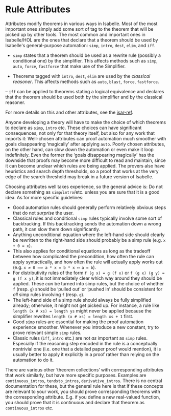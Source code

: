# Rule Attributes #

Attributes modify theorems in various ways in Isabelle. Most of the most important ones simply add some sort of tag to the theorem that will be picked up by other tools. The most common and important ones in Isabelle/HOL are the ones that declare that a theorem should be used by Isabelle's general-purpose automation: `simp`, `intro`, `dest`, `elim`, and `iff`.

- `simp` states that a theorem should be used as a rewrite rule (possibly a conditional one) by the simplifier. This affects methods such as `simp`, `auto`, `force`, `fastforce` that make use of the Simplifier.

- Theorems tagged with `intro`, `dest`, `elim` are used by the *classical reasoner*. This affects methods such as `auto`, `blast`, `force`, `fastforce`.

– `iff` can be applied to theorems stating a logical equivalence and declares that the theorem should be used both by the simplifier and by the classical reasoner.

For more details on this and other attributes, see the [isar-ref](https://isabelle.in.tum.de/dist/doc/isar-ref.pdf).

Anyone developing a theory will have to make the choice of which theorems to declare as `simp`, `intro` etc. These choices can have significant consequences, not only for that theory itself, but also for any work that imports it: Well-chosen attributes can proof automation much smoother with goals disappearing ‘magically’ after applying `auto`. Poorly chosen attributes, on the other hand, can slow down the automation or even make it loop indefinitely. Even the former the ‘goals disappearing magically’ has the downside that proofs may become more difficult to read and maintain, since it can become unclear which rules are being applied. The provers also have heuristics and search depth thresholds, so a proof that works at the very edge of the search threshold may break in a future version of Isabelle.

Choosing attributes well takes experience, so the general advice is: Do not declare something as `simp`/`intro`/etc. unless you are sure that it is a good idea. As for more specific guidelines:

- Good automation rules should generally perform relatively obvious steps that do not *surprise* the user.
- Classical rules and conditional `simp` rules typically involve some sort of backtracking. If this backtracking sends the automation down a wrong path, it can slow them down significantly.
- Anything unconditional equation where the left-hand side should clearly be rewritten to the right-hand side should probably be a simp rule (e.g. `x + 0 = x`).
- This also applies for conditional equations as long as the tradeoff between how complicated the precondition, how often the rule can apply syntactically, and how often the rule will actually apply works out (e.g. `x ≠ 0 ⟹ a * x = b * x ⟷ a = b`).
- For distributivity rules of the form `f (g x) = g (f x)` or `f (g x) (g y) = g (f x y)`, it is not immediately clear which way around they should be applied. These *can* be turned into simp rules, but the choice of whether `f` (resp. `g`) should be ‘pulled out’ or ‘pushed in’ should be consistent for *all* simp rules involving `f` (resp. `g`).
- The left-hand side of a simp rule should always be fully simplified already; otherwise, it might not get picked up. For instance, a rule like `length (x # xs) = length ys` might never be applied because the simplifier rewrites `length (x # xs) = length xs + 1` first.
- Good `simp` rules are essential for making the proof automation experience smoother. Whenever you introduce a new constant, try to prove relevant simple `simp` rules.
- Classic rules (`iff`, `intro` etc.) are not *as* important as `simp` rules. Especially if the reasoning step encoded in the rule is a conceptually nontrivial one (i.e. one that a detailed paper proof would mention), it is usually better to apply it explicitly in a proof rather than relying on the automation to do it.

There are various other ‘theorem collections’ with corresponding attributes that work similarly, but have more specific purposes. Examples are `continuous_intros`, `tendsto_intros`, `derivative_intros`. There is no central documentation for these, but the general rule here is that if these concepts are relevant to your work, you should prove corresponding theorems with the corresponding attribute. E.g. if you define a new real-valued function, you should prove that it is continuous and declare that theorem as `continuous_intros` etc.

